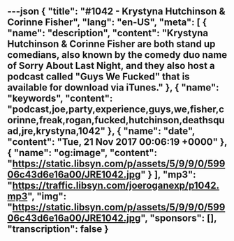 ---json
{
  "title": "#1042 - Krystyna Hutchinson & Corinne Fisher",
  "lang": "en-US",
  "meta": [
    {
      "name": "description",
      "content": "Krystyna Hutchinson & Corinne Fisher are both stand up comedians, also known by the comedy duo name of Sorry About Last Night, and they also host a podcast called \"Guys We Fucked\" that is available for download via iTunes."
    },
    {
      "name": "keywords",
      "content": "podcast,joe,party,experience,guys,we,fisher,corinne,freak,rogan,fucked,hutchinson,deathsquad,jre,krystyna,1042"
    },
    {
      "name": "date",
      "content": "Tue, 21 Nov 2017 00:06:19 +0000"
    },
    {
      "name": "og:image",
      "content": "https://static.libsyn.com/p/assets/5/9/9/0/59906c43d6e16a00/JRE1042.jpg"
    }
  ],
  "mp3": "https://traffic.libsyn.com/joeroganexp/p1042.mp3",
  "img": "https://static.libsyn.com/p/assets/5/9/9/0/59906c43d6e16a00/JRE1042.jpg",
  "sponsors": [],
  "transcription": false
}
---
<episode-header />

<timemark seconds="0" />

<transcribe-call-to-action />

<episode-footer />